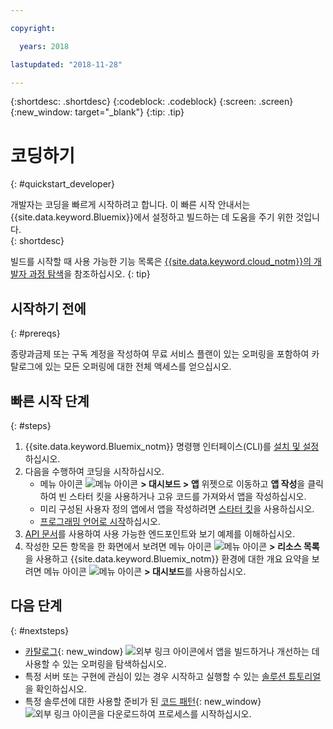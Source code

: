 ```yaml
---

copyright:

  years: 2018

lastupdated: "2018-11-28"

---
```


{:shortdesc: .shortdesc}
{:codeblock: .codeblock}
{:screen: .screen}
{:new_window: target="_blank"}
{:tip: .tip}

# 코딩하기 
{: #quickstart_developer}

개발자는 코딩을 빠르게 시작하려고 합니다. 이 빠른 시작 안내서는 {{site.data.keyword.Bluemix}}에서 설정하고 빌드하는 데 도움을 주기 위한 것입니다.  
{: shortdesc}

빌드를 시작할 때 사용 가능한 기능 목록은 [{{site.data.keyword.cloud_notm}}의 개발자 과정 탐색](/docs/overview/dev-journey.html#dev-journey)을 참조하십시오.
{: tip}

## 시작하기 전에
{: #prereqs}

종량과금제 또는 구독 계정을 작성하여 무료 서비스 플랜이 있는 오퍼링을 포함하여 카탈로그에 있는 모든 오퍼링에 대한 전체 액세스를 얻으십시오. 

## 빠른 시작 단계
{: #steps}
 
1. {{site.data.keyword.Bluemix_notm}} 명령행 인터페이스(CLI)를 [설치 및 설정](/docs/home/tools)하십시오. 
2. 다음을 수행하여 코딩을 시작하십시오.
    * 메뉴 아이콘 ![메뉴 아이콘](../icons/icon_hamburger.svg) **> 대시보드 > 앱** 위젯으로 이동하고 **앱 작성**을 클릭하여 빈 스타터 킷을 사용하거나 고유 코드를 가져와서 앱을 작성하십시오.
    * 미리 구성된 사용자 정의 앱에서 앱을 작성하려면 [스타터 킷](/docs/apps/tutorials/tutorial_starter-kit.html)을 사용하십시오. 
    * [프로그래밍 언어로 시작](/docs/home/build)하십시오. 
3. [API 문서](https://{DomainName}/apidocs)를 사용하여 사용 가능한 엔드포인트와 보기 예제를 이해하십시오.
4. 작성한 모든 항목을 한 화면에서 보려면 메뉴 아이콘 ![메뉴 아이콘](../icons/icon_hamburger.svg) **> 리소스 목록**을 사용하고 {{site.data.keyword.Bluemix_notm}} 환경에 대한 개요 요약을 보려면 메뉴 아이콘 ![메뉴 아이콘](../icons/icon_hamburger.svg) **> 대시보드**를 사용하십시오.

## 다음 단계
{: #nextsteps}

* [카탈로그](https://{DomainName}/catalog){: new_window} ![외부 링크 아이콘](../icons/launch-glyph.svg)에서 앱을 빌드하거나 개선하는 데 사용할 수 있는 오퍼링을 탐색하십시오.
* 특정 서버 또는 구현에 관심이 있는 경우 시작하고 실행할 수 있는 [솔루션 튜토리얼](/docs/tutorials/index.html#tutorials)을 확인하십시오.
* 특정 솔루션에 대한 사용할 준비가 된 [코드 패턴](https://developer.ibm.com/patterns/){: new_window} ![외부 링크 아이콘](../icons/launch-glyph.svg "외부 링크 아이콘")을 다운로드하여 프로세스를 시작하십시오.




